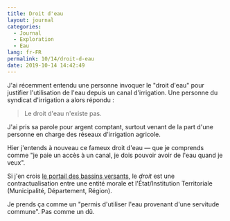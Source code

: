 ```yaml
---
title: Droit d'eau
layout: journal
categories:
  - Journal
  - Exploration
  - Eau
lang: fr-FR
permalink: 10/14/droit-d-eau
date: 2019-10-14 14:42:49
---
```


J'ai récemment entendu une personne invoquer le "droit d'eau" pour justifier l'utilisation de l'eau depuis un canal d'irrigation. Une personne du syndicat d'irrigation a alors répondu :

> Le droit d'eau n'existe pas.

J'ai pris sa parole pour argent comptant, surtout venant de la part d'une personne en charge des réseaux d'irrigation agricole.

Hier j'entends à nouveau ce fameux droit d'eau — que je comprends comme "je paie un accès à un canal, je dois pouvoir avoir de l'eau quand je veux".

Si j'en crois [le portail des bassins versants](https://portail-bassins-versants.fr/-Droit-d-eau-.html?lang=fr), le _droit_ est une contractualisation entre une entité morale et l'État/Institution Territoriale (Municipalité, Département, Région).

Je prends ça comme un "permis d'utiliser l'eau provenant d'une servitude commune". Pas comme un dû.